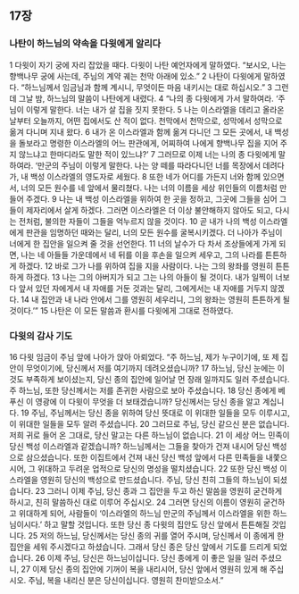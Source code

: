 ## 17장
### 나탄이 하느님의 약속을 다윗에게 알리다
1 다윗이 자기 궁에 자리 잡았을 때다. 다윗이 나탄 예언자에게 말하였다. “보시오, 나는 향백나무 궁에 사는데, 주님의 계약 궤는 천막 아래에 있소.”
2 나탄이 다윗에게 말하였다. “하느님께서 임금님과 함께 계시니, 무엇이든 마음 내키시는 대로 하십시오.”
3 그런데 그날 밤, 하느님의 말씀이 나탄에게 내렸다.
4 “나의 종 다윗에게 가서 말하여라. ‘주님이 이렇게 말한다. 너는 내가 살 집을 짓지 못한다.
5 나는 이스라엘을 데리고 올라온 날부터 오늘까지, 어떤 집에서도 산 적이 없다. 천막에서 천막으로, 성막에서 성막으로 옮겨 다니며 지내 왔다.
6 내가 온 이스라엘과 함께 옮겨 다니던 그 모든 곳에서, 내 백성을 돌보라고 명령한 이스라엘의 어느 판관에게, 어찌하여 나에게 향백나무 집을 지어 주지 않느냐고 한마디라도 말한 적이 있느냐?’
7 그러므로 이제 너는 나의 종 다윗에게 말하여라. ‘만군의 주님이 이렇게 말한다. 나는 양 떼를 따라다니던 너를 목장에서 데려다가, 내 백성 이스라엘의 영도자로 세웠다.
8 또한 네가 어디를 가든지 너와 함께 있으면서, 너의 모든 원수를 네 앞에서 물리쳤다. 나는 너의 이름을 세상 위인들의 이름처럼 만들어 주겠다.
9 나는 내 백성 이스라엘을 위하여 한 곳을 정하고, 그곳에 그들을 심어 그들이 제자리에서 살게 하겠다. 그러면 이스라엘은 더 이상 불안해하지 않아도 되고, 다시는 전처럼, 불의한 자들이 그들을 억누르지 않을 것이다.
10 곧 내가 나의 백성 이스라엘에게 판관을 임명하던 때와는 달리, 너의 모든 원수를 굴복시키겠다. 더 나아가 주님이 너에게 한 집안을 일으켜 줄 것을 선언한다.
11 너의 날수가 다 차서 조상들에게 가게 되면, 나는 네 아들들 가운데에서 네 뒤를 이을 후손을 일으켜 세우고, 그의 나라를 튼튼하게 하겠다.
12 바로 그가 나를 위하여 집을 지을 사람이다. 나는 그의 왕좌를 영원히 튼튼하게 하겠다.
13 나는 그의 아버지가 되고 그는 나의 아들이 될 것이다. 내가 일찍이 너보다 앞서 있던 자에게서 내 자애를 거둔 것과는 달리, 그에게서는 내 자애를 거두지 않겠다.
14 내 집안과 내 나라 안에서 그를 영원히 세우리니, 그의 왕좌는 영원히 튼튼하게 될 것이다.’”
15 나탄은 이 모든 말씀과 환시를 다윗에게 그대로 전하였다.
### 다윗의 감사 기도
16 다윗 임금이 주님 앞에 나아가 앉아 아뢰었다. “주 하느님, 제가 누구이기에, 또 제 집안이 무엇이기에, 당신께서 저를 여기까지 데려오셨습니까?
17 하느님, 당신 눈에는 이것도 부족하게 보이셨는지, 당신 종의 집안에 일어날 먼 장래 일까지도 일러 주셨습니다. 주 하느님, 또한 당신께서는 저를 존귀한 사람으로 보아 주셨습니다.
18 당신 종에게 베푸신 이 영광에 이 다윗이 무엇을 더 보태겠습니까? 당신께서는 당신 종을 알고 계십니다.
19 주님, 주님께서는 당신 종을 위하여 당신 뜻대로 이 위대한 일들을 모두 이루시고, 이 위대한 일들을 모두 알려 주셨습니다.
20 그러므로 주님, 당신 같으신 분은 없습니다. 저희 귀로 들어 온 그대로, 당신 말고는 다른 하느님이 없습니다.
21 이 세상 어느 민족이 당신 백성 이스라엘과 같겠습니까? 하느님께서는 그들을 찾아가 건져 내시어 당신 백성으로 삼으셨습니다. 또한 이집트에서 건져 내신 당신 백성 앞에서 다른 민족들을 내쫓으시어, 그 위대하고 두려운 업적으로 당신의 명성을 떨치셨습니다.
22 또한 당신 백성 이스라엘을 영원히 당신의 백성으로 만드셨습니다. 주님, 당신 친히 그들의 하느님이 되셨습니다.
23 그러니 이제 주님, 당신 종과 그 집안을 두고 하신 말씀을 영원히 굳건하게 하시고, 친히 말씀하신 대로 이루어 주십시오.
24 그러면 당신의 이름이 영원히 굳건하고 위대하게 되어, 사람들이 ‘이스라엘의 하느님 만군의 주님께서 이스라엘을 위한 하느님이시다.’ 하고 말할 것입니다. 또한 당신 종 다윗의 집안도 당신 앞에서 튼튼해질 것입니다.
25 저의 하느님, 당신께서는 당신 종의 귀를 열어 주시며, 당신께서 이 종에게 한 집안을 세워 주시겠다고 하셨습니다. 그래서 당신 종은 당신 앞에서 기도를 드리게 되었습니다.
26 이제 주님, 당신은 하느님이십니다. 당신 종에게 이 좋은 일을 일러 주셨으니,
27 이제 당신 종의 집안에 기꺼이 복을 내리시어, 당신 앞에서 영원히 있게 해 주십시오. 주님, 복을 내리신 분은 당신이십니다. 영원히 찬미받으소서.”
